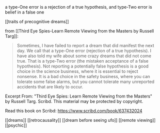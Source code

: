 a type-One error is a rejection of a true hypothesis, and type-Two error is belief in a false one

[[traits of precognitive dreams]]

from [[Third Eye Spies-Learn Remote Viewing from the Masters by Russell Targ]]:
> Sometimes, I have failed to report a dream that did manifest the next day. We call that a type-One error (rejection of a true hypothesis). I have also told my wife about some crazy dreams that did not come true. That is a type-Two error (the mistaken acceptance of a false hypothesis). Not reporting a potentially false hypothesis is a good choice in the science business, where it is essential to reject nonsense. It is a bad choice in the safety business, where you can tolerate some false alarms, but you cannot tolerate many unreported accidents that are likely to occur.

Excerpt From: "Third Eye Spies: Learn Remote Viewing from the Masters" by Russell Targ. Scribd.
This material may be protected by copyright.

Read this book on Scribd: https://www.scribd.com/book/637432024 


[[dreams]] [[retrocausality]] [[dream before seeing ufo]] [[remote viewing]] [[psychic]]
